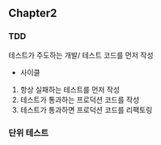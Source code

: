 ## **Chapter2**

### **TDD**
테스트가 주도하는 개발/ 테스트 코드를 먼저 작성

- 사이클
1. 항상 실패하는 테스트를 먼저 작성
2. 테스트가 통과하는 프로덕션 코드를 작성
3. 테스트가 통과하면 프로덕션 코드를 리팩토링


### **단위 테스트**
